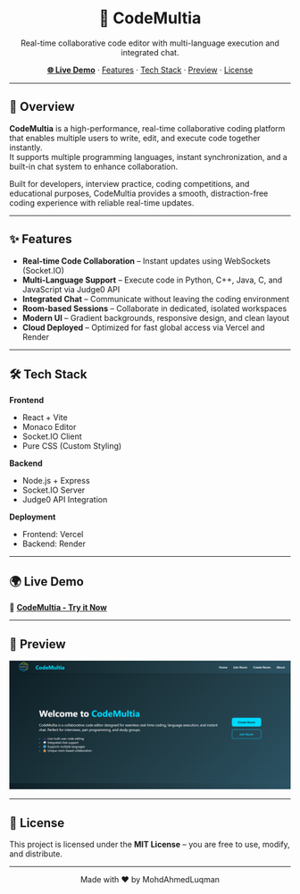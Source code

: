 <h1 align="center">🚀 CodeMultia</h1>
<p align="center">
Real-time collaborative code editor with multi-language execution and integrated chat.
</p>

<p align="center">
<a href="https://codemultia.vercel.app"><strong>🌐 Live Demo</strong></a> · 
<a href="#-features">Features</a> · 
<a href="#-tech-stack">Tech Stack</a> · 
<a href="#-preview">Preview</a> ·
<a href="#-license">License</a>
</p>

---

## 📌 Overview

**CodeMultia** is a high-performance, real-time collaborative coding platform that enables multiple users to write, edit, and execute code together instantly.  
It supports multiple programming languages, instant synchronization, and a built-in chat system to enhance collaboration.

Built for developers, interview practice, coding competitions, and educational purposes, CodeMultia provides a smooth, distraction-free coding experience with reliable real-time updates.

---

## ✨ Features

- **Real-time Code Collaboration** – Instant updates using WebSockets (Socket.IO)
- **Multi-Language Support** – Execute code in Python, C++, Java, C, and JavaScript via Judge0 API
- **Integrated Chat** – Communicate without leaving the coding environment
- **Room-based Sessions** – Collaborate in dedicated, isolated workspaces
- **Modern UI** – Gradient backgrounds, responsive design, and clean layout
- **Cloud Deployed** – Optimized for fast global access via Vercel and Render

---

## 🛠 Tech Stack

**Frontend**
- React + Vite
- Monaco Editor
- Socket.IO Client
- Pure CSS (Custom Styling)

**Backend**
- Node.js + Express
- Socket.IO Server
- Judge0 API Integration

**Deployment**
- Frontend: Vercel
- Backend: Render

---

## 🌍 Live Demo

🔗 **[CodeMultia - Try it Now](https://codemultia.vercel.app)**

---

## 📸 Preview

![CodeMultia Preview](./codemultia/Home.png)

---

## 📄 License

This project is licensed under the **MIT License** – you are free to use, modify, and distribute.

---

<p align="center">Made with ❤️ by MohdAhmedLuqman</p>
